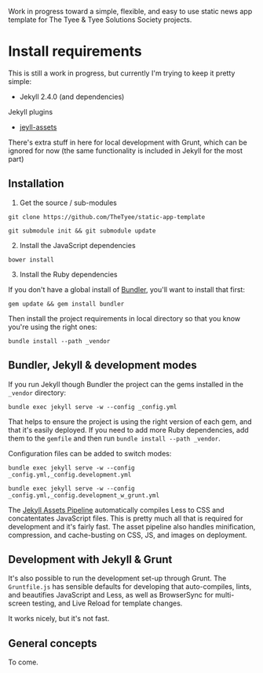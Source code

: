 
Work in progress toward a simple, flexible, and easy to use static news app template for The Tyee & Tyee Solutions Society projects.

# Install requirements

This is still a work in progress, but currently I'm trying to keep it pretty simple:
* Jekyll 2.4.0 (and dependencies)

Jekyll plugins
* [jeyll-assets](https://github.com/ixti/jekyll-assets)

There's extra stuff in here for local development with Grunt, which can be ignored for now (the same functionality is included in Jekyll for the most part)

## Installation

1. Get the source / sub-modules

`git clone https://github.com/TheTyee/static-app-template`

`git submodule init && git submodule update`

2. Install the JavaScript dependencies

`bower install`

3. Install the Ruby dependencies

If you don't have a global install of [Bundler](http://bundler.io/), you'll want to install that first:

`gem update && gem install bundler`

Then install the project requirements in local directory so that you know you're using the right ones:

`bundle install --path _vendor`

## Bundler, Jekyll & development modes

If you run Jekyll though Bundler the project can the gems installed in the `_vendor` directory:

`bundle exec jekyll serve -w --config _config.yml`

That helps to ensure the project is using the right version of each gem, and that it's easily deployed. If you need to add more Ruby dependencies, add them to the `gemfile` and then run `bundle install --path _vendor`.

Configuration files can be added to switch modes:

`bundle exec jekyll serve -w --config _config.yml,_config.development.yml`

`bundle exec jekyll serve -w --config _config.yml,_config.development_w_grunt.yml`

The [Jekyll Assets Pipeline](http://ixti.net/jekyll-assets/) automatically compiles Less to CSS and concatentates JavaScript files. This is pretty much all that is required for development and it's fairly fast. The asset pipeline also handles minification, compression, and cache-busting on CSS, JS, and images on deployment.

## Development with Jekyll & Grunt

It's also possible to run the development set-up through Grunt. The `Gruntfile.js` has sensible defaults for developing that auto-compiles, lints, and beautifies JavaScript and Less, as well as BrowserSync for multi-screen testing, and Live Reload for template changes.

It works nicely, but it's not fast.

## General concepts

To come.
